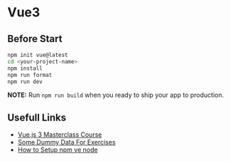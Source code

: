 # Vue3

## Before Start

```BASH
npm init vue@latest
cd <your-project-name>
npm install
npm run format
npm run dev
```

**NOTE:** Run `npm run build` when you ready to ship your app to production.

## Usefull Links

- [Vue.js 3 Masterclass Course](https://vueschool.io/courses/the-vuejs-3-master-class)
- [Some Dummy Data For Exercises](https://jsonplaceholder.typicode.com/)
- [How to Setup npm ve node](https://computingforgeeks.com/install-latest-node-js-and-npm-on-ubuntu-debian/)
